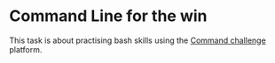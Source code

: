 # Command Line for the win
This task is about practising bash skills using the [Command challenge](https://cmdchallenge.com/) platform.
